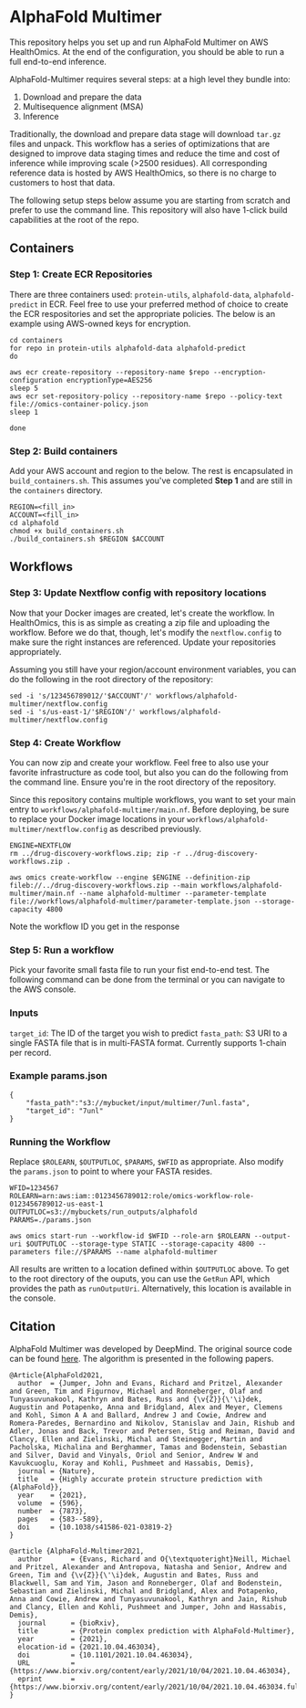 # AlphaFold Multimer

This repository helps you set up and run AlphaFold Multimer on AWS HealthOmics. At the end of the configuration, you should be able to run a full end-to-end inference.

AlphaFold-Multimer requires several steps: at a high level they bundle into:
1. Download and prepare the data
2. Multisequence alignment (MSA) 
3. Inference

Traditionally, the download and prepare data stage will download `tar.gz` files and unpack. This workflow has a series of optimizations that are designed to improve data staging times and reduce the time and cost of inference while improving scale (>2500 residues). All corresponding reference data is hosted by AWS HealthOmics, so there is no charge to customers to host that data.

The following setup steps below assume you are starting from scratch and prefer to use the command line. This repository will also have 1-click build capabilities at the root of the repo.

## Containers

### Step 1: Create ECR Repositories

There are three containers used: `protein-utils`, `alphafold-data`, `alphafold-predict` in ECR. Feel free to use your preferred method of choice to create the ECR respositories and set the appropriate policies. The below is an example using AWS-owned keys for encryption.

```
cd containers
for repo in protein-utils alphafold-data alphafold-predict
do

aws ecr create-repository --repository-name $repo --encryption-configuration encryptionType=AES256
sleep 5
aws ecr set-repository-policy --repository-name $repo --policy-text file://omics-container-policy.json
sleep 1

done
```

### Step 2: Build containers

Add your AWS account and region to the below. The rest is encapsulated in `build_containers.sh`. This assumes you've completed **Step 1** and are still in the `containers` directory.

```
REGION=<fill_in>
ACCOUNT=<fill_in>
cd alphafold
chmod +x build_containers.sh
./build_containers.sh $REGION $ACCOUNT
```

## Workflows

### Step 3: Update Nextflow config with repository locations

Now that your Docker images are created, let's create the workflow. In HealthOmics, this is as simple as creating a zip file and uploading the workflow. Before we do that, though, let's modify the `nextflow.config` to make sure the right instances are referenced. Update your repositories appropriately.

Assuming you still have your region/account environment variables, you can do the following in the root directory of the repository:

```
sed -i 's/123456789012/'$ACCOUNT'/' workflows/alphafold-multimer/nextflow.config
sed -i 's/us-east-1/'$REGION'/' workflows/alphafold-multimer/nextflow.config
```

### Step 4: Create Workflow

You can now zip and create your workflow. Feel free to also use your favorite infrastructure as code tool, but also you can do the following from the command line. Ensure you're in the root directory of the repository.

 Since this repository contains multiple workflows, you want to set your main entry to `workflows/alphafold-multimer/main.nf`. Before deploying, be sure to replace your Docker image locations in your `workflows/alphafold-multimer/nextflow.config` as described previously.

```
ENGINE=NEXTFLOW
rm ../drug-discovery-workflows.zip; zip -r ../drug-discovery-workflows.zip .

aws omics create-workflow --engine $ENGINE --definition-zip fileb://../drug-discovery-workflows.zip --main workflows/alphafold-multimer/main.nf --name alphafold-multimer --parameter-template file://workflows/alphafold-multimer/parameter-template.json --storage-capacity 4800
```

Note the workflow ID you get in the response

### Step 5: Run a workflow
Pick your favorite small fasta file to run your fist end-to-end test. The following command can be done from the terminal or you can navigate to the AWS console.

### Inputs

`target_id`: The ID of the target you wish to predict
`fasta_path`: S3 URI to a single FASTA file that is in multi-FASTA format. Currently supports 1-chain per record.


### Example params.json
```
{
    "fasta_path":"s3://mybucket/input/multimer/7unl.fasta",
    "target_id": "7unl"
}
```

### Running the Workflow

Replace `$ROLEARN`, `$OUTPUTLOC`, `$PARAMS`, `$WFID` as appropriate. Also modify the `params.json` to point to where your FASTA resides.

```
WFID=1234567
ROLEARN=arn:aws:iam::0123456789012:role/omics-workflow-role-0123456789012-us-east-1
OUTPUTLOC=s3://mybuckets/run_outputs/alphafold
PARAMS=./params.json

aws omics start-run --workflow-id $WFID --role-arn $ROLEARN --output-uri $OUTPUTLOC --storage-type STATIC --storage-capacity 4800 --parameters file://$PARAMS --name alphafold-multimer
```

All results are written to a location defined within `$OUTPUTLOC` above. To get to the root directory of the ouputs, you can use the `GetRun` API, which provides the path as `runOutputUri`. Alternatively, this location is available in the console.

## Citation
AlphaFold Multimer was developed by DeepMind. The original source code can be found [here](https://github.com/google-deepmind/alphafold). The algorithm is presented in the following papers.

```
@Article{AlphaFold2021,
  author  = {Jumper, John and Evans, Richard and Pritzel, Alexander and Green, Tim and Figurnov, Michael and Ronneberger, Olaf and Tunyasuvunakool, Kathryn and Bates, Russ and {\v{Z}}{\'\i}dek, Augustin and Potapenko, Anna and Bridgland, Alex and Meyer, Clemens and Kohl, Simon A A and Ballard, Andrew J and Cowie, Andrew and Romera-Paredes, Bernardino and Nikolov, Stanislav and Jain, Rishub and Adler, Jonas and Back, Trevor and Petersen, Stig and Reiman, David and Clancy, Ellen and Zielinski, Michal and Steinegger, Martin and Pacholska, Michalina and Berghammer, Tamas and Bodenstein, Sebastian and Silver, David and Vinyals, Oriol and Senior, Andrew W and Kavukcuoglu, Koray and Kohli, Pushmeet and Hassabis, Demis},
  journal = {Nature},
  title   = {Highly accurate protein structure prediction with {AlphaFold}},
  year    = {2021},
  volume  = {596},
  number  = {7873},
  pages   = {583--589},
  doi     = {10.1038/s41586-021-03819-2}
}
```

```
@article {AlphaFold-Multimer2021,
  author       = {Evans, Richard and O{\textquoteright}Neill, Michael and Pritzel, Alexander and Antropova, Natasha and Senior, Andrew and Green, Tim and {\v{Z}}{\'\i}dek, Augustin and Bates, Russ and Blackwell, Sam and Yim, Jason and Ronneberger, Olaf and Bodenstein, Sebastian and Zielinski, Michal and Bridgland, Alex and Potapenko, Anna and Cowie, Andrew and Tunyasuvunakool, Kathryn and Jain, Rishub and Clancy, Ellen and Kohli, Pushmeet and Jumper, John and Hassabis, Demis},
  journal      = {bioRxiv},
  title        = {Protein complex prediction with AlphaFold-Multimer},
  year         = {2021},
  elocation-id = {2021.10.04.463034},
  doi          = {10.1101/2021.10.04.463034},
  URL          = {https://www.biorxiv.org/content/early/2021/10/04/2021.10.04.463034},
  eprint       = {https://www.biorxiv.org/content/early/2021/10/04/2021.10.04.463034.full.pdf},
}
```
